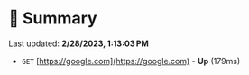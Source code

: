 # 📖 Summary
Last updated: **2/28/2023, 1:13:03 PM**

- `GET` [https://google.com](https://google.com) - **Up** (179ms)
